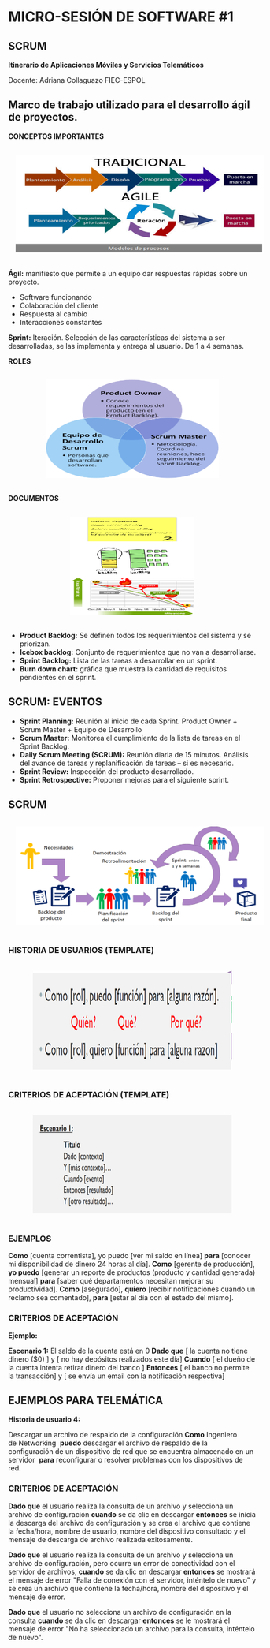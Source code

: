 # MICRO-SESIÓN DE SOFTWARE #1

## SCRUM

**Itinerario de Aplicaciones Móviles y Servicios Telemáticos**

Docente: Adriana Collaguazo
FIEC-ESPOL

## **Marco de trabajo utilizado para el desarrollo ágil de proyectos.**

**CONCEPTOS IMPORTANTES**

<p align="center">
  <img src="imagenes/mt_1.png" style="width: 100%; height: 200px; float; padding: 15px;" alt="redhat">
</p>


**Ágil:** manifiesto que permite a un equipo dar respuestas rápidas sobre un proyecto.

+ Software funcionando
+ Colaboración del cliente
+ Respuesta al cambio
+ Interacciones constantes 

**Sprint:** Iteración. Selección de las características del sistema a ser desarrolladas, se las implementa y entrega al usuario.
De 1 a 4 semanas. 

**ROLES**

<p align="center">
  <img src="imagenes/mt_2.png" style="width: 70%; height: 200px; float; padding: 15px;" alt="redhat">
</p>




**DOCUMENTOS**

<p align="center">
  <img src="imagenes/mt_3.png" style="width: 50%; height: 200px; float; padding: 15px;" alt="redhat">
</p>


- **Product Backlog:** Se definen todos los requerimientos del sistema y se priorizan. 
- **Icebox backlog:** Conjunto de requerimientos que no van a desarrollarse.
- **Sprint Backlog:** Lista de las tareas a desarrollar en un sprint.
- **Burn down chart:** gráfica que muestra la cantidad de requisitos pendientes en el sprint.


## SCRUM: EVENTOS

- **Sprint Planning:** Reunión al inicio de cada Sprint.
Product Owner + Scrum Master + Equipo de Desarrollo 
- **Scrum Master:** Monitorea el cumplimiento de la lista de tareas en el Sprint Backlog. 
- **Daily Scrum Meeting (SCRUM):** Reunión diaria de 15 minutos.
Análisis  del avance de tareas y replanificación de tareas – si es necesario. 
- **Sprint Review:** Inspección del producto desarrollado.
- **Sprint Retrospective:** Proponer mejoras para el siguiente sprint.

## SCRUM

<p align="center">
  <img src="imagenes/mt_4.png" style="width: 100%; height: 200px; float; padding: 15px;" alt="redhat">
</p>


### **HISTORIA DE USUARIOS (TEMPLATE)**

<p align="center">
  <img src="imagenes/mt_5.png" style="width: 80%; height: 200px; float; padding: 15px;" alt="redhat">
</p>


### **CRITERIOS DE ACEPTACIÓN (TEMPLATE)**


<p align="center">
  <img src="imagenes/mt_6.png" style="width: 80%; height: 200px; float; padding: 15px;" alt="redhat">
</p>

### **EJEMPLOS**


**Como** [cuenta correntista], yo puedo [ver mi saldo en línea] **para** [conocer mi disponibilidad de dinero 24 horas al día].
**Como** [gerente de producción], **yo puedo** [generar un reporte de productos (producto y cantidad generada) mensual] **para** [saber qué departamentos necesitan mejorar su productividad].
**Como** [asegurado], **quiero** [recibir notificaciones cuando un reclamo sea comentado], **para** [estar al día con el estado del mismo].


### **CRITERIOS DE ACEPTACIÓN**

**Ejemplo:** 

**Escenario 1:** El saldo de la cuenta está en 0
**Dado que** [ la cuenta no tiene dinero ($0) ]
y [ no hay depósitos realizados este día]
**Cuando** [ el dueño de la cuenta intenta retirar dinero del banco ]
**Entonces** [ el banco no permite la transacción]
y [ se envía un email con la notificación respectiva]

## EJEMPLOS PARA TELEMÁTICA

**Historia de usuario 4:**

Descargar un archivo de respaldo de la configuración
**Como** Ingeniero de Networking 
**puedo** descargar el archivo de respaldo de la configuración de un dispositivo de red que se encuentra almacenado en un servidor 
**para** reconfigurar o resolver problemas con los dispositivos de red. 

### **CRITERIOS DE ACEPTACIÓN**


**Dado que** el usuario realiza la consulta de un archivo y selecciona un archivo de configuración **cuando** se da clic en descargar **entonces** se inicia la descarga del archivo de configuración y se crea el archivo que contiene la fecha/hora, nombre de usuario, nombre del dispositivo consultado y el mensaje de descarga de archivo realizada exitosamente. 

**Dado que** el usuario realiza la consulta de un archivo y selecciona un archivo de configuración, pero ocurre un error de conectividad con el servidor de archivos, **cuando** se da clic en descargar **entonces** se mostrará el mensaje de error "Falla de conexión con el servidor, inténtelo de nuevo" y se crea un archivo que contiene la fecha/hora, nombre del dispositivo y el mensaje de error.


**Dado que** el usuario no selecciona un archivo de configuración en la consulta **cuando** se da clic en descargar **entonces** se le mostrará el mensaje de error "No ha seleccionado un archivo para la consulta, inténtelo de nuevo". 



